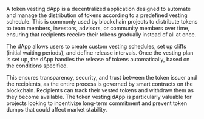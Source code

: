 A token vesting dApp is a decentralized application designed to automate and manage the distribution of tokens according to a predefined vesting schedule. This is commonly used by blockchain projects to distribute tokens to team members, investors, advisors, or community members over time, ensuring that recipients receive their tokens gradually instead of all at once.

The dApp allows users to create custom vesting schedules, set up cliffs (initial waiting periods), and define release intervals. Once the vesting plan is set up, the dApp handles the release of tokens automatically, based on the conditions specified.

This ensures transparency, security, and trust between the token issuer and the recipients, as the entire process is governed by smart contracts on the blockchain. Recipients can track their vested tokens and withdraw them as they become available. The token vesting dApp is particularly valuable for projects looking to incentivize long-term commitment and prevent token dumps that could affect market stability.
